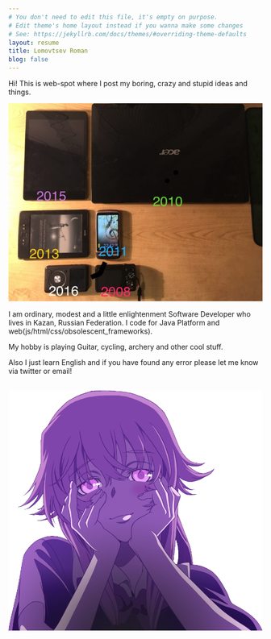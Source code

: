 ```yaml
---
# You don't need to edit this file, it's empty on purpose.
# Edit theme's home layout instead if you wanna make some changes
# See: https://jekyllrb.com/docs/themes/#overriding-theme-defaults
layout: resume
title: Lomovtsev Roman
blog: false
---
```


Hi! This is web-spot where I post my boring, crazy and stupid ideas and things.

<img src="/resources/posts/BetrayalOS2.jpg" alt="" class="center-image">



I am ordinary, modest and a little enlightenment Software Developer who lives in Kazan, Russian Federation. I code for Java Platform and web(js/html/css/obsolescent_frameworks).


My hobby is playing Guitar, cycling, archery and other cool stuff. 

Also I just learn English and if you have found any error please let me know via twitter or email!

<img src="/resources/about/yuno_dark_correct_2.png" class="center-image" style="position: relative; top: 16px; z-index:-1;">